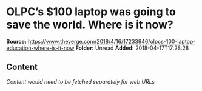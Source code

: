 # OLPC’s $100 laptop was going to save the world. Where is it now?

**Source:** https://www.theverge.com/2018/4/16/17233946/olpcs-100-laptop-education-where-is-it-now
**Folder:** Unread
**Added:** 2018-04-17T17:28:28




## Content
*Content would need to be fetched separately for web URLs*
